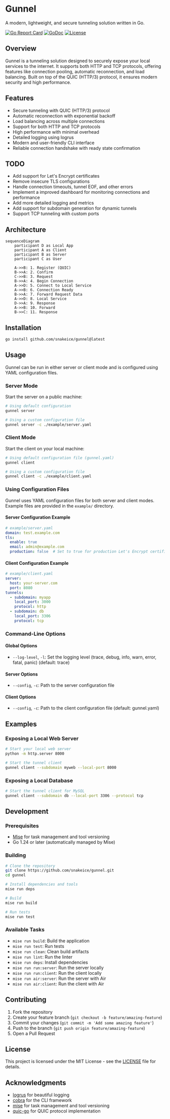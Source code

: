 # Gunnel

A modern, lightweight, and secure tunneling solution written in Go.

[![Go Report Card](https://goreportcard.com/badge/github.com/snakeice/gunnel)](https://goreportcard.com/report/github.com/snakeice/gunnel)
[![GoDoc](https://godoc.org/github.com/snakeice/gunnel?status.svg)](https://godoc.org/github.com/snakeice/gunnel)
[![License](https://img.shields.io/github/license/snakeice/gunnel)](LICENSE)

## Overview

Gunnel is a tunneling solution designed to securely expose your local services to the internet. It supports both HTTP and TCP protocols, offering features like connection pooling, automatic reconnection, and load balancing. Built on top of the QUIC (HTTP/3) protocol, it ensures modern security and high performance.

## Features

- Secure tunneling with QUIC (HTTP/3) protocol
- Automatic reconnection with exponential backoff
- Load balancing across multiple connections
- Support for both HTTP and TCP protocols
- High performance with minimal overhead
- Detailed logging using logrus
- Modern and user-friendly CLI interface
- Reliable connection handshake with ready state confirmation

## TODO

- Add support for Let's Encrypt certificates
- Remove insecure TLS configurations
- Handle connection timeouts, tunnel EOF, and other errors
- Implement a improved dashboard for monitoring connections and performance
- Add more detailed logging and metrics
- Add support for subdomain generation for dynamic tunnels
- Support TCP tunneling with custom ports

## Architecture

```mermaid
sequenceDiagram
    participant D as Local App
    participant A as Client
    participant B as Server
    participant C as User

    A->>B: 1. Register (QUIC)
    B->>A: 2. Confirm
    C->>B: 3. Request
    B->>A: 4. Begin Connection
    A->>D: 5. Connect to Local Service
    A->>B: 6. Connection Ready
    B->>A: 7. Forward Request Data
    A->>D: 8. Local Service
    D->>A: 9. Response
    A->>B: 10. Forward
    B->>C: 11. Response
```

## Installation

```bash
go install github.com/snakeice/gunnel@latest
```

## Usage

Gunnel can be run in either server or client mode and is configured using YAML configuration files.

### Server Mode

Start the server on a public machine:

```bash
# Using default configuration
gunnel server

# Using a custom configuration file
gunnel server -c ./example/server.yaml
```

### Client Mode

Start the client on your local machine:

```bash
# Using default configuration file (gunnel.yaml)
gunnel client

# Using a custom configuration file
gunnel client -c ./example/client.yaml
```

### Using Configuration Files

Gunnel uses YAML configuration files for both server and client modes. Example files are provided in the `example/` directory.

#### Server Configuration Example

```yaml
# example/server.yaml
domain: test.example.com
tls:
  enable: true
  email: admin@example.com
  production: false  # Set to true for production Let's Encrypt certificates
```

#### Client Configuration Example

```yaml
# example/client.yaml
server:
  host: your-server.com
  port: 8080
tunnels:
  - subdomain: myapp
    local_port: 3000
    protocol: http
  - subdomain: db
    local_port: 3306
    protocol: tcp
```

### Command-Line Options

#### Global Options

- `--log-level`, `-l`: Set the logging level (trace, debug, info, warn, error, fatal, panic) (default: trace)

#### Server Options

- `--config`, `-c`: Path to the server configuration file

#### Client Options

- `--config`, `-c`: Path to the client configuration file (default: gunnel.yaml)

## Examples

### Exposing a Local Web Server

```bash
# Start your local web server
python -m http.server 8000

# Start the tunnel client
gunnel client --subdomain myweb --local-port 8000
```

### Exposing a Local Database

```bash
# Start the tunnel client for MySQL
gunnel client --subdomain db --local-port 3306 --protocol tcp
```

## Development

### Prerequisites

- [Mise](https://github.com/jdx/mise) for task management and tool versioning
- Go 1.24 or later (automatically managed by Mise)

### Building

```bash
# Clone the repository
git clone https://github.com/snakeice/gunnel.git
cd gunnel

# Install dependencies and tools
mise run deps

# Build
mise run build

# Run tests
mise run test
```

### Available Tasks

- `mise run build`: Build the application
- `mise run test`: Run tests
- `mise run clean`: Clean build artifacts
- `mise run lint`: Run the linter
- `mise run deps`: Install dependencies
- `mise run run:server`: Run the server locally
- `mise run run:client`: Run the client locally
- `mise run air:server`: Run the server with Air
- `mise run air:client`: Run the client with Air

## Contributing

1. Fork the repository
2. Create your feature branch (`git checkout -b feature/amazing-feature`)
3. Commit your changes (`git commit -m 'Add some amazing feature'`)
4. Push to the branch (`git push origin feature/amazing-feature`)
5. Open a Pull Request

## License

This project is licensed under the MIT License - see the [LICENSE](LICENSE) file for details.

## Acknowledgments

- [logrus](https://github.com/sirupsen/logrus) for beautiful logging
- [cobra](https://github.com/spf13/cobra) for the CLI framework
- [mise](https://github.com/jdx/mise) for task management and tool versioning
- [quic-go](https://github.com/quic-go/quic-go) for QUIC protocol implementation
